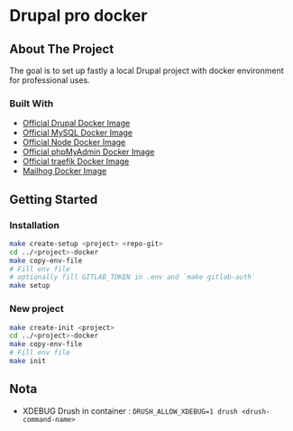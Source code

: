 # Drupal pro docker

## About The Project

The goal is to set up fastly a local Drupal project with docker environment for professional uses.

### Built With

* [Official Drupal Docker Image](https://hub.docker.com/_/drupal)
* [Official MySQL Docker Image](https://hub.docker.com/_/mysql)
* [Official Node Docker Image](https://hub.docker.com/_/node)
* [Official phpMyAdmin Docker Image](https://hub.docker.com/_/phpmyadmin)
* [Official traefik Docker Image](https://hub.docker.com/_/traefik)
* [Mailhog Docker Image](https://hub.docker.com/r/mailhog/mailhog)

## Getting Started

### Installation

   ```sh
   make create-setup <project> <repo-git>
   cd ../<project>-docker
   make copy-env-file
   # Fill env file
   # optionally fill GITLAB_TOKEN in .env and `make gitlab-auth`
   make setup
   ```

### New project

   ```sh
   make create-init <project>
   cd ../<project>-docker
   make copy-env-file
   # Fill env file
   make init
   ```

## Nota

* XDEBUG Drush in container : `DRUSH_ALLOW_XDEBUG=1 drush <drush-command-name>`
